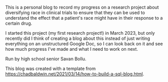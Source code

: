 This is a personal blog to record my progress on a research project about diversifying race in clinical trials to ensure that they  can be used to understand the effect that a patient's race might have in their response to a certain drug.

I started this project (my first research project!) in March 2023, but only recently did I think of creating a blog about this instead of just writing everything on an unstructured Google Doc, so I can look back on it and see how much progress I’ve made and what I need to work on next.

Run by high school senior Savan Bollu. 

This blog was created with a template from https://chadbaldwin.net/2021/03/14/how-to-build-a-sql-blog.html.
